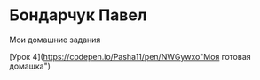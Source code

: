 

# Бондарчук Павел 
Мои домашние задания


[Урок 4](https://codepen.io/Pasha11/pen/NWGywxo"Моя готовая домашка")
